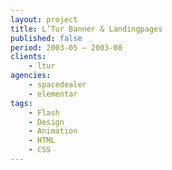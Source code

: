 ```yaml
---
layout: project
title: L’Tur Banner & Landingpages
published: false
period: 2003-05 – 2003-08
clients:
    - ltur
agencies:
    - spacedealer
    - elementar
tags:
    - Flash
    - Design
    - Animation
    - HTML
    - CSS
---
```

